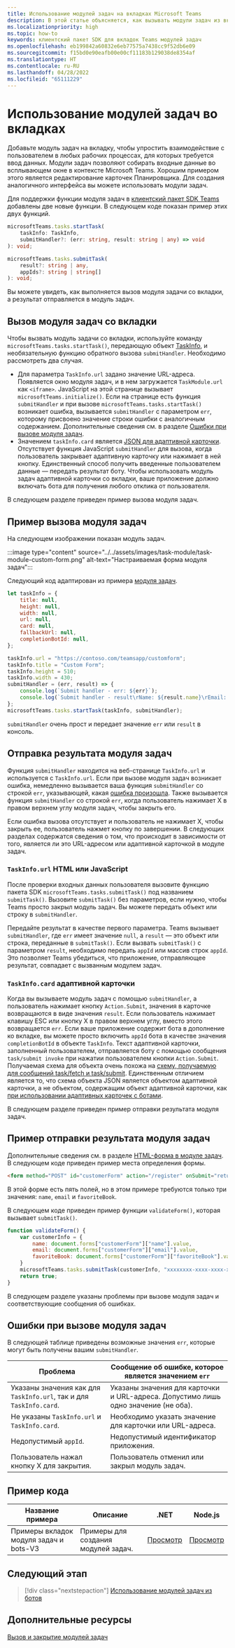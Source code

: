 ```yaml
---
title: Использование модулей задач на вкладках Microsoft Teams
description: В этой статье объясняется, как вызывать модули задач из вкладок Teams и отправлять их результаты с помощью клиентского пакета SDK Microsoft Teams. Включены примеры кода.
ms.localizationpriority: high
ms.topic: how-to
keywords: клиентский пакет SDK для вкладок Teams модулей задач
ms.openlocfilehash: eb199842a60832e6eb77575a7438cc9f52db6e09
ms.sourcegitcommit: f15bd0e90eafb00e00cf11183b129038de8354af
ms.translationtype: HT
ms.contentlocale: ru-RU
ms.lasthandoff: 04/28/2022
ms.locfileid: "65111229"
---
```

# <a name="use-task-modules-in-tabs"></a>Использование модулей задач во вкладках

Добавьте модуль задач на вкладку, чтобы упростить взаимодействие с пользователем в любых рабочих процессах, для которых требуется ввод данных. Модули задач позволяют собирать входные данные во всплывающем окне в контексте Microsoft Teams. Хорошим примером этого является редактирование карточек Планировщика. Для создания аналогичного интерфейса вы можете использовать модули задач.

Для поддержки функции модуля задач в [клиентский пакет SDK Teams](/javascript/api/overview/msteams-client) добавлены две новые функции. В следующем коде показан пример этих двух функций.

```typescript
microsoftTeams.tasks.startTask(
    taskInfo: TaskInfo,
    submitHandler?: (err: string, result: string | any) => void
): void;

microsoftTeams.tasks.submitTask(
    result?: string | any,
    appIds?: string | string[]
): void;
```

Вы можете увидеть, как выполняется вызов модуля задачи со вкладки, а результат отправляется в модуль задач.

## <a name="invoke-a-task-module-from-a-tab"></a>Вызов модуля задач со вкладки

Чтобы вызвать модуль задачи со вкладки, используйте команду `microsoftTeams.tasks.startTask()`, передающую объект [TaskInfo](~/task-modules-and-cards/task-modules/invoking-task-modules.md#the-taskinfo-object), и необязательную функцию обратного вызова `submitHandler`. Необходимо рассмотреть два случая.

* Для параметра `TaskInfo.url` задано значение URL-адреса. Появляется окно модуля задач, и в нем загружается `TaskModule.url` как `<iframe>`. JavaScript на этой странице вызывает `microsoftTeams.initialize()`. Если на странице есть функция `submitHandler` и при вызове `microsoftTeams.tasks.startTask()` возникает ошибка, вызывается `submitHandler` с параметром `err`, которому присвоено значение строки ошибки с аналогичным содержанием. Дополнительные сведения см. в разделе [Ошибки при вызове модуля задач](#task-module-invocation-errors).
* Значением `taskInfo.card` является [JSON для адаптивной карточки](~/task-modules-and-cards/task-modules/invoking-task-modules.md#adaptive-card-or-adaptive-card-bot-card-attachment). Отсутствует функция JavaScript `submitHandler` для вызова, когда пользователь закрывает адаптивную карточку или нажимает в ней кнопку. Единственный способ получить введенные пользователем данные — передать результат боту. Чтобы использовать модуль задач адаптивной карточки со вкладки, ваше приложение должно включать бота для получения любого отклика от пользователя.

В следующем разделе приведен пример вызова модуля задач.

## <a name="example-of-invoking-a-task-module"></a>Пример вызова модуля задач

На следующем изображении показан модуль задач.

:::image type="content" source="../../assets/images/task-module/task-module-custom-form.png" alt-text="Настраиваемая форма модуля задач":::

Следующий код адаптирован из примера [модуля задач](~/task-modules-and-cards/task-modules/invoking-task-modules.md#code-sample).

```javascript
let taskInfo = {
    title: null,
    height: null,
    width: null,
    url: null,
    card: null,
    fallbackUrl: null,
    completionBotId: null,
};

taskInfo.url = "https://contoso.com/teamsapp/customform";
taskInfo.title = "Custom Form";
taskInfo.height = 510;
taskInfo.width = 430;
submitHandler = (err, result) => {
    console.log(`Submit handler - err: ${err}`);
    console.log(`Submit handler - result\rName: ${result.name}\rEmail: ${result.email}\rFavorite book: ${result.favoriteBook}`);
};
microsoftTeams.tasks.startTask(taskInfo, submitHandler);
```

`submitHandler` очень прост и передает значение `err` или `result` в консоль.

## <a name="submit-the-result-of-a-task-module"></a>Отправка результата модуля задач

Функция `submitHandler` находится на веб-странице `TaskInfo.url` и используется с `TaskInfo.url`. Если при вызове модуля задач возникает ошибка, немедленно вызывается ваша функция `submitHandler` со строкой `err`, указывающей, какая [ошибка произошла](#task-module-invocation-errors). Также вызывается функция `submitHandler` со строкой `err`, когда пользователь нажимает X в правом верхнем углу модуля задач, чтобы закрыть его.

Если ошибка вызова отсутствует и пользователь не нажимает X, чтобы закрыть ее, пользователь нажмет кнопку по завершении. В следующих разделах содержатся сведения о том, что происходит в зависимости от того, является ли это URL-адресом или адаптивной карточкой в модуле задач.

### <a name="html-or-javascript-taskinfourl"></a>`TaskInfo.url` HTML или JavaScript

После проверки входных данных пользователя вызовите функцию пакета SDK `microsoftTeams.tasks.submitTask()` под названием `submitTask()`. Вызовите `submitTask()` без параметров, если нужно, чтобы Teams просто закрыл модуль задач. Вы можете передать объект или строку в `submitHandler`.

Передайте результат в качестве первого параметра. Teams вызывает `submitHandler`, где `err` имеет значение `null`, а `result` — это объект или строка, переданные в `submitTask()`. Если вызвать `submitTask()` с параметром `result`, необходимо передать `appId` или массив строк `appId`. Это позволяет Teams убедиться, что приложение, отправляющее результат, совпадает с вызванным модулем задач.

### <a name="adaptive-card-taskinfocard"></a>`TaskInfo.card` адаптивной карточки

Когда вы вызываете модуль задач с помощью `submitHandler`, а пользователь нажимает кнопку `Action.Submit`, значения в карточке возвращаются в виде значения `result`. Если пользователь нажимает клавишу ESC или кнопку X в правом верхнем углу, вместо этого возвращается `err`. Если ваше приложение содержит бота в дополнение ко вкладке, вы можете просто включить `appId` бота в качестве значения `completionBotId` в объекте `TaskInfo`. Текст адаптивной карточки, заполненный пользователем, отправляется боту с помощью сообщения `task/submit invoke` при нажатии пользователем кнопки `Action.Submit`. Получаемая схема для объекта очень похожа на [схему, получаемую для сообщений task/fetch и task/submit](~/task-modules-and-cards/task-modules/task-modules-bots.md#payload-of-taskfetch-and-tasksubmit-messages). Единственным отличием является то, что схема объекта JSON является объектом адаптивной карточки, а не объектом, содержащим объект адаптивной карточки, как [при использовании адаптивных карточек с ботами](~/task-modules-and-cards/task-modules/task-modules-bots.md#payload-of-taskfetch-and-tasksubmit-messages).

В следующем разделе приведен пример отправки результата модуля задач.

## <a name="example-of-submitting-the-result-of-a-task-module"></a>Пример отправки результата модуля задач

Дополнительные сведения см. в разделе [HTML-форма в модуле задач](#example-of-invoking-a-task-module). В следующем коде приведен пример места определения формы.

```html
<form method="POST" id="customerForm" action="/register" onSubmit="return validateForm()">
```

В этой форме есть пять полей, но в этом примере требуются только три значения: `name`, `email` и `favoriteBook`.

В следующем коде приведен пример функции `validateForm()`, которая вызывает `submitTask()`.

```javascript
function validateForm() {
    var customerInfo = {
        name: document.forms["customerForm"]["name"].value,
        email: document.forms["customerForm"]["email"].value,
        favoriteBook: document.forms["customerForm"]["favoriteBook"].value
    }
    microsoftTeams.tasks.submitTask(customerInfo, "xxxxxxxx-xxxx-xxxx-xxxx-xxxxxxxxxxxx");
    return true;
}
```

В следующем разделе указаны проблемы при вызове модуля задач и соответствующие сообщения об ошибках.

## <a name="task-module-invocation-errors"></a>Ошибки при вызове модуля задач

В следующей таблице приведены возможные значения `err`, которые могут быть получены вашим `submitHandler`.

| Проблема | Сообщение об ошибке, которое является значением `err` |
| ------- | ------------------------------ |
| Указаны значения как для `TaskInfo.url`, так и для `TaskInfo.card`. | Указаны значения для карточки и URL-адреса. Допустимо лишь одно значение (не оба). |
| Не указаны `TaskInfo.url` и `TaskInfo.card`. | Необходимо указать значение для карточки или URL-адреса. |
| Недопустимый `appId`. | Недопустимый идентификатор приложения. |
| Пользователь нажал кнопку X для закрытия. | Пользователь отменил или закрыл модуль задач. |

## <a name="code-sample"></a>Пример кода

|Название примера | Описание | .NET | Node.js|
|----------------|-----------------|--------------|----------------|
|Примеры вкладок модуля задач и bots-V3 | Примеры для создания модулей задач. |[Просмотр](https://github.com/OfficeDev/Microsoft-Teams-Samples/tree/main/samples/app-task-module/csharp)|[Просмотр](https://github.com/OfficeDev/Microsoft-Teams-Samples/tree/main/samples/app-task-module/nodejs)|

## <a name="next-step"></a>Следующий этап

> [!div class="nextstepaction"]
> [Использование модулей задач из ботов](~/task-modules-and-cards/task-modules/task-modules-bots.md)

## <a name="see-also"></a>Дополнительные ресурсы

[Вызов и закрытие модулей задач](~/task-modules-and-cards/task-modules/invoking-task-modules.md)

